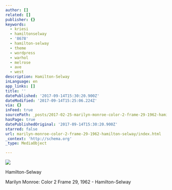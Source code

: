 ```yaml
---
author: []
related: []
publisher: {}
keywords:
  - kriesi
  - hamiltonselway
  - '8678'
  - hamilton-selway
  - theme
  - wordpress
  - warhol
  - melrose
  - ave
  - west
description: Hamilton-Selway
inLanguage: en
app_links: []
title: ''
datePublished: '2017-09-14T15:30:20.900Z'
dateModified: '2017-09-14T15:25:06.224Z'
via: {}
inFeed: true
sourcePath: _posts/2017-02-25-marilyn-monroe-color-2-frame-29-1962-hamilton-selway.md
hasPage: true
datePublishedOriginal: '2017-09-14T15:30:20.900Z'
starred: false
url: marilyn-monroe-color-2-frame-29-1962-hamilton-selway/index.html
_context: 'http://schema.org'
_type: MediaObject

---
```

![](https://the-grid-user-content.s3-us-west-2.amazonaws.com/28a3b26f-8bab-47c9-aa25-70cce049b6cf.jpg)

Hamilton-Selway

Marilyn Monroe: Color 2 Frame 29, 1962 - Hamilton-Selway